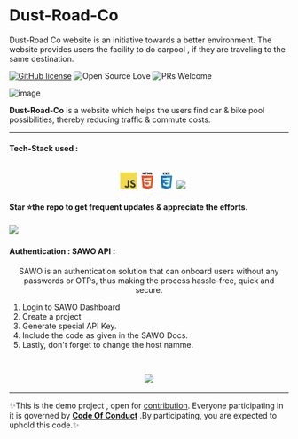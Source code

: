 # Dust-Road-Co
Dust-Road Co website is an initiative towards a better environment. The website provides users the facility to do carpool , if they are traveling to the same destination.

[![GitHub license](https://img.shields.io/badge/license-MIT-blue.svg)](LICENSE) ![Open Source Love](https://badges.frapsoft.com/os/v2/open-source.svg?v=103)  ![PRs Welcome](https://img.shields.io/badge/PRs-welcome-green.svg)

![image](https://user-images.githubusercontent.com/75671152/135615258-74a0b720-5aad-460c-aad9-74cbbee0bc99.png)



**Dust-Road-Co** is a website which helps the users find car & bike pool possibilities, thereby reducing traffic & commute costs.

<hr>

#### Tech-Stack used :

  <p align ="center"><code>
  <img height="30" src="https://raw.githubusercontent.com/github/explore/80688e429a7d4ef2fca1e82350fe8e3517d3494d/topics/javascript/javascript.png"></code>
 <code><img height="30" src="https://raw.githubusercontent.com/github/explore/80688e429a7d4ef2fca1e82350fe8e3517d3494d/topics/html/html.png"></code>
  <code><img height="30" src="https://raw.githubusercontent.com/github/explore/80688e429a7d4ef2fca1e82350fe8e3517d3494d/topics/css/css.png"></code> 
  <code><img height="30" src="https://miro.medium.com/max/1200/1*EkhSO88KFZ1rzQ0IEDuzgA.jpeg"></code>
  </p> 

<h4> Star ⭐️the repo to get frequent updates & appreciate the efforts.</h4>
<img src="https://user-images.githubusercontent.com/75671152/132321870-a1f14163-fece-46cb-b109-12f598a773c5.png" />

#### Authentication : SAWO API :
<p align="center">SAWO is an authentication solution that can onboard users without any passwords or OTPs, thus making the process hassle-free, quick and secure. </p>

1. Login to SAWO Dashboard
2. Create a project
3. Generate special API Key.
4. Include the code as given in the SAWO Docs.
5. Lastly, don't forget to change the host namme.
<br>

<p align="center"><img width=35% src="https://media.giphy.com/media/TdfyKrN7HGTIY/giphy.gif"></p>
<hr>

 ✨This is the demo project , open for [contribution](https://www.dataschool.io/how-to-contribute-on-github/). Everyone participating in it is governed by **[Code Of Conduct](https://github.com/2024-SANDHYA/Dust-Road-Co/blob/ca7ac5ece51142c8f82224c4544a2d5903a8d3cc/Code%20Of%20Conduct.md)** .By participating, you are expected to uphold this code.✨

